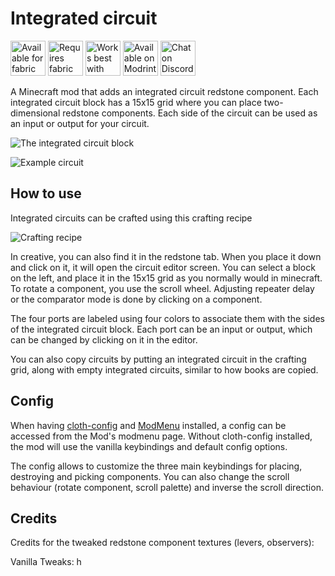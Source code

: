 # Integrated circuit

[<img alt="Available for fabric" height="56" src="https://cdn.jsdelivr.net/npm/@intergrav/devins-badges@3/assets/cozy/supported/fabric_vector.svg">](https://fabricmc.net/)
[<img alt="Requires fabric api" height="56" src="https://cdn.jsdelivr.net/npm/@intergrav/devins-badges@3/assets/cozy/requires/fabric-api_vector.svg">](https://modrinth.com/mod/fabric-api)
[<img alt="Works best with cloth config" height="56" src="https://cdn.jsdelivr.net/npm/@intergrav/devins-badges@2/assets/cozy/requires/cloth-config-api_vector.svg">](https://modrinth.com/mod/cloth-config)
[<img alt="Available on Modrinth" height="56" src="https://cdn.jsdelivr.net/npm/@intergrav/devins-badges@3/assets/cozy/available/modrinth_vector.svg">](https://modrinth.com/mod/integrated-circuit)
[<img alt="Chat on Discord" height="56" src="https://cdn.jsdelivr.net/npm/@intergrav/devins-badges@3/assets/cozy/social/discord-singular_vector.svg">](https://discord.gg/etTDQAVSgt)

A Minecraft mod that adds an integrated circuit redstone component.
Each integrated circuit block has a 15x15 grid where you can place two-dimensional
redstone components. Each side of the circuit can be used as an input or output for your circuit.

![The integrated circuit block](https://raw.githubusercontent.com/replaceitem/integrated-circuit/master/block.png)

![Example circuit](https://i.imgur.com/QbySfvI.gif)

## How to use

Integrated circuits can be crafted using this crafting recipe

![Crafting recipe](https://raw.githubusercontent.com/replaceitem/integrated-circuit/master/recipe.png)

In creative, you can also find it in the redstone tab.
When you place it down and click on it, it will open the circuit editor screen.
You can select a block on the left, and place it in the 15x15 grid as you normally would in minecraft.
To rotate a component, you use the scroll wheel.
Adjusting repeater delay or the comparator mode is done by clicking on a component.

The four ports are labeled using four colors to associate them with the sides of the integrated circuit block.
Each port can be an input or output, which can be changed by clicking on it in the editor.

You can also copy circuits by putting an integrated circuit in the crafting grid,
along with empty integrated circuits, similar to how books are copied.

## Config

When having [cloth-config](https://modrinth.com/mod/cloth-config) and [ModMenu](https://modrinth.com/mod/modmenu) installed,
a config can be accessed from the Mod's modmenu page.
Without cloth-config installed, the mod will use the vanilla keybindings and default config options.

The config allows to customize the three main keybindings for placing, destroying and picking components.
You can also change the scroll behaviour (rotate component, scroll palette) and inverse the scroll direction.

## Credits

Credits for the tweaked redstone component textures (levers, observers):

Vanilla Tweaks: h